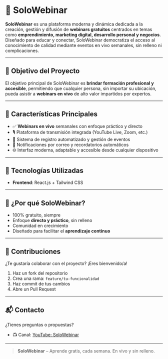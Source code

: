  # 🎥 SoloWebinar

**SoloWebinar** es una plataforma moderna y dinámica dedicada a la creación, gestión y difusión de **webinars gratuitos** centrados en temas como **emprendimiento, marketing digital, desarrollo personal y negocios**. Diseñado para educar y conectar, SoloWebinar democratiza el acceso al conocimiento de calidad mediante eventos en vivo semanales, sin relleno ni complicaciones.

---

## 🚀 Objetivo del Proyecto

El objetivo principal de SoloWebinar es **brindar formación profesional y accesible**, permitiendo que cualquier persona, sin importar su ubicación, pueda asistir a **webinars en vivo** de alto valor impartidos por expertos.

---

## 🧠 Características Principales

- ✅ **Webinars en vivo** semanales con enfoque práctico y directo
- 🎙️ Plataforma de transmisión integrada (YouTube Live, Zoom, etc.)
- 📅 Sistema de registro automatizado y gestión de eventos
- 📲 Notificaciones por correo y recordatorios automáticos
- 🌐 Interfaz moderna, adaptable y accesible desde cualquier dispositivo

---

## 🧰 Tecnologías Utilizadas

- **Frontend**: React.js + Tailwind CSS

---

## 🌟 ¿Por qué SoloWebinar?

- 100% gratuito, siempre
- Enfoque **directo y práctico**, sin relleno
- Comunidad en crecimiento
- Diseñado para facilitar el **aprendizaje continuo**

---

## 🤝 Contribuciones

¿Te gustaría colaborar con el proyecto? ¡Eres bienvenido/a!

1. Haz un fork del repositorio
2. Crea una rama: `feature/tu-funcionalidad`
3. Haz commit de tus cambios
4. Abre un Pull Request

---

## 📬 Contacto

¿Tienes preguntas o propuestas?

- 📺 Canal: [YouTube: SoloWebinar](https://www.youtube.com/@SoloWebinar)

---

> **SoloWebinar** – Aprende gratis, cada semana. En vivo y sin relleno.

